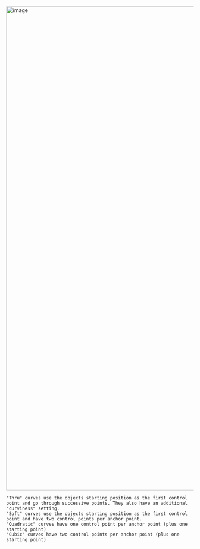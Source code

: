 <img width="2075" height="1298" alt="image" src="https://github.com/user-attachments/assets/07e906fb-d2b0-45fa-9b77-aa9e1cbed4c7" />


    "Thru" curves use the objects starting position as the first control point and go through successive points. They also have an additional "curviness" setting.
    "Soft" curves use the objects starting position as the first control point and have two control points per anchor point.
    "Quadratic" curves have one control point per anchor point (plus one starting point)
    "Cubic" curves have two control points per anchor point (plus one starting point)
